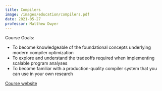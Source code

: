 ```yaml
---
title: Compilers
image: /images/education/compilers.pdf
date: 2021-05-27
professor: Matthew Dwyer
---
```


<a name="Compilers"></a>

Course Goals:

* To become knowledgeable of the foundational concepts underlying modern compiler optimization
* To explore and understand the tradeoffs required when implementing scalable program analyses
* To become familiar with a production-quality compiler system that you can use in your own research


[Course website](https://matthewbdwyer.github.io/6620/)